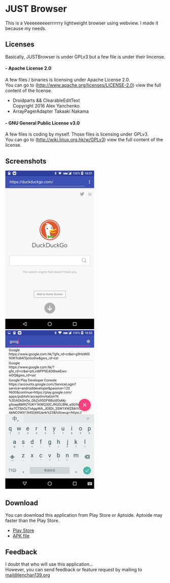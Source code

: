 # JUST Browser
This is a Veeeeeeeeerrrrrry lightweight browser using webview. I made it because my needs.  

## Licenses
Basically, JUSTBrowser is under GPLv3 but a few file is under their lincense.

#### - Apache License 2.0
  A few files / binaries is licensing under Apache License 2.0.  
  You can go to (http://www.apache.org/licenses/LICENSE-2.0) view the full content of the license. 
  - Droidparts && ClearableEditText  
     Copyright 2016 Alex Yanchenko  
  - ArrayPagerAdapter
     Takaaki Nakama
     
#### - GNU General Public License v3.0
  A few files is coding by myself. Those files is licensing under GPLv3.  
  You can go to (http://wiki.linux.org.hk/w/GPLv3) view the full content of the license.
  
## Screenshots
 <img src="https://github.com/lenchan139/JUSTBrowser/blob/master/screenshots/photo_2017-04-15_16-52-36.jpg?raw=true" width="280"> <img src="https://github.com/lenchan139/JUSTBrowser/blob/master/screenshots/photo_2017-04-15_16-52-32.jpg?raw=true" width="280">
## Download
You can download this application from Play Store or Aptoide. Aptoide may faster than the Play Store.
- [Play Store](https://play.google.com/store/apps/details?id=org.lenchan139.justbrowser)
- [APK file](https://github.com/lenchan139/JUSTBrowser/blob/master/app/release/app-release.apk?raw=true)

## Feedback
I doubt that who will use this application...  
However, you can send feedback or feature request by mailing to mail@lenchan139.org
